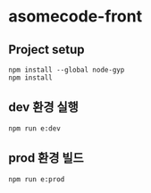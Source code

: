 # asomecode-front

## Project setup
```
npm install --global node-gyp
npm install
```

## dev 환경 실행

```
npm run e:dev
```

## prod 환경 빌드

```
npm run e:prod
```
